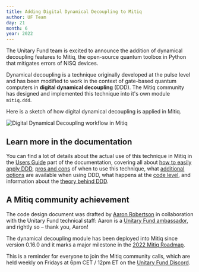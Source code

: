```yaml
---
title: Adding Digital Dynamical Decoupling to Mitiq
author: UF Team
day: 21
month: 6
year: 2022
---
```


The Unitary Fund team is excited to announce the addition of dynamical decoupling features to Mitiq, the open-source quantum toolbox in Python that mitigates errors of NISQ devices.


Dynamical decoupling is a technique originally developed at the pulse level and has been modified to work in the context of gate-based quantum computers in **digital dynamical decoupling** (DDD).
The Mitiq community has designed and implemented this technique into it's own module `mitiq.ddd`.


Here is a sketch of how digital dynamical decoupling is applied in Mitiq.


![Digital Dynamical Decoupling workflow in Mitiq](/images/ddd_workflow.png)


## Learn more in the documentation

You can find a lot of details about the actual use of this technique in Mitiq in the [Users Guide](https://mitiq.readthedocs.io/en/latest/guide/ddd.html) part of the documentation, covering all about [how to easily apply DDD](https://mitiq.readthedocs.io/en/latest/guide/ddd-1-intro.html), [pros and cons](https://mitiq.readthedocs.io/en/latest/guide/ddd-2-use-case.html) of when to use this technique, what [additional options](https://mitiq.readthedocs.io/en/latest/guide/ddd-3-options.html) are available when using DDD,
what happens at the [code level](https://mitiq.readthedocs.io/en/latest/guide/ddd-4-low-level.html), and information about the [theory behind DDD](https://mitiq.readthedocs.io/en/latest/guide/ddd-5-theory.html).


## A Mitiq community achievement

The code design document was drafted by [Aaron Robertson](https://github.com/Aaron-Robertson) in collaboration with the Unitary Fund technical staff: Aaron is a [Unitary Fund ambassador](https://unitary.fund/posts/uf_ambassadors.html), and rightly so – thank you, Aaron!


The dynamical decoupling module has been deployed into Mitiq since version 0.16.0 and it marks a major milestone in the [2022 Mitiq Roadmap](https://github.com/unitaryfund/mitiq/wiki#mitiq-2022-roadmap).

This is a reminder for everyone to join the Mitiq community calls, which are held weekly on Fridays at 6pm CET / 12pm ET on the [Unitary Fund Discord](http://discord.unitary.fund).